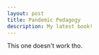 ```yaml
---
layout: post
title: Pandemic Pedagogy
description: My latest book!
---
```


This one doesn't work tho.

